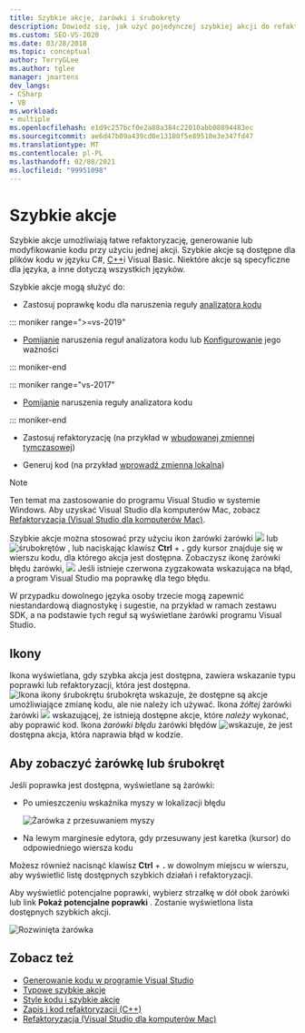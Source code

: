 ```yaml
---
title: Szybkie akcje, żarówki i śrubokręty
description: Dowiedz się, jak użyć pojedynczej szybkiej akcji do refaktoryzacji, wygenerowania lub modyfikacji kodu.
ms.custom: SEO-VS-2020
ms.date: 03/28/2018
ms.topic: conceptual
author: TerryGLee
ms.author: tglee
manager: jmartens
dev_langs:
- CSharp
- VB
ms.workload:
- multiple
ms.openlocfilehash: e1d9c257bcf0e2a88a384c22010abb08894483ec
ms.sourcegitcommit: ae6d47b09a439cd0e13180f5e89510e3e347fd47
ms.translationtype: MT
ms.contentlocale: pl-PL
ms.lasthandoff: 02/08/2021
ms.locfileid: "99951098"
---
```

# <a name="quick-actions"></a>Szybkie akcje

Szybkie akcje umożliwiają łatwe refaktoryzację, generowanie lub modyfikowanie kodu przy użyciu jednej akcji. Szybkie akcje są dostępne dla plików kodu w języku C#, [C++](/cpp/ide/writing-and-refactoring-code-cpp)i Visual Basic. Niektóre akcje są specyficzne dla języka, a inne dotyczą wszystkich języków.

Szybkie akcje mogą służyć do:

- Zastosuj poprawkę kodu dla naruszenia reguły [analizatora kodu](../code-quality/roslyn-analyzers-overview.md)

::: moniker range=">=vs-2019"

- [Pomijanie](../code-quality/use-roslyn-analyzers.md#suppress-violations) naruszenia reguł analizatora kodu lub [Konfigurowanie](../code-quality/use-roslyn-analyzers.md#set-rule-severity-from-the-light-bulb-menu) jego ważności

::: moniker-end

::: moniker range="vs-2017"

- [Pomijanie](../code-quality/use-roslyn-analyzers.md#suppress-violations) naruszenia reguły analizatora kodu

::: moniker-end

- Zastosuj refaktoryzację (na przykład w [wbudowanej zmiennej tymczasowej](../ide/reference/inline-temporary-variable.md))

- Generuj kod (na przykład [wprowadź zmienną lokalną](../ide/reference/introduce-local-variable.md))

> [!NOTE]
> Ten temat ma zastosowanie do programu Visual Studio w systemie Windows. Aby uzyskać Visual Studio dla komputerów Mac, zobacz [Refaktoryzacja (Visual Studio dla komputerów Mac)](/visualstudio/mac/refactoring).

Szybkie akcje można stosować przy użyciu ikon żarówki żarówki ![ ](media/light-bulb-icon.png) lub ![ śrubokrętów ](media/screwdriver-icon.png) , lub naciskając klawisz **Ctrl** + **.** gdy kursor znajduje się w wierszu kodu, dla którego akcja jest dostępna. Zobaczysz ikonę żarówki błędu żarówki, ![ ](media/error-light-bulb-icon.png) Jeśli istnieje czerwona zygzakowata wskazująca na błąd, a program Visual Studio ma poprawkę dla tego błędu.

W przypadku dowolnego języka osoby trzecie mogą zapewnić niestandardową diagnostykę i sugestie, na przykład w ramach zestawu SDK, a na podstawie tych reguł są wyświetlane żarówki programu Visual Studio.

## <a name="icons"></a>Ikony

Ikona wyświetlana, gdy szybka akcja jest dostępna, zawiera wskazanie typu poprawki lub refaktoryzacji, która jest dostępna.  ![ Ikona ikony śrubokrętu śrubokręta ](media/screwdriver-icon.png) wskazuje, że dostępne są akcje umożliwiające zmianę kodu, ale nie należy ich używać. Ikona *żółtej* żarówki żarówki ![ ](media/light-bulb-icon.png) wskazującej, że istnieją dostępne akcje, które *należy* wykonać, aby poprawić kod. Ikona *żarówki błędu* żarówki błędów ![ wskazuje, ](media/error-light-bulb-icon.png) że jest dostępna akcja, która naprawia błąd w kodzie.

## <a name="to-see-a-light-bulb-or-screwdriver"></a>Aby zobaczyć żarówkę lub śrubokręt

Jeśli poprawka jest dostępna, wyświetlane są żarówki:

- Po umieszczeniu wskaźnika myszy w lokalizacji błędu

   ![Żarówka z przesuwaniem myszy](../ide/media/vs2015_lightbulb_hover.png)

- Na lewym marginesie edytora, gdy przesuwany jest karetka (kursor) do odpowiedniego wiersza kodu

Możesz również nacisnąć klawisz **Ctrl** + **.** w dowolnym miejscu w wierszu, aby wyświetlić listę dostępnych szybkich działań i refaktoryzacji.

Aby wyświetlić potencjalne poprawki, wybierz strzałkę w dół obok żarówki lub link **Pokaż potencjalne poprawki** . Zostanie wyświetlona lista dostępnych szybkich akcji.

![Rozwinięta żarówka](../ide/media/vs2015_lightbulb_hover_expanded.png)

## <a name="see-also"></a>Zobacz też

- [Generowanie kodu w programie Visual Studio](../ide/code-generation-in-visual-studio.md)
- [Typowe szybkie akcje](../ide/common-quick-actions.md)
- [Style kodu i szybkie akcje](../ide/code-styles-and-code-cleanup.md)
- [Zapis i kod refaktoryzacji (C++)](/cpp/ide/writing-and-refactoring-code-cpp)
- [Refaktoryzacja (Visual Studio dla komputerów Mac)](/visualstudio/mac/refactoring)
